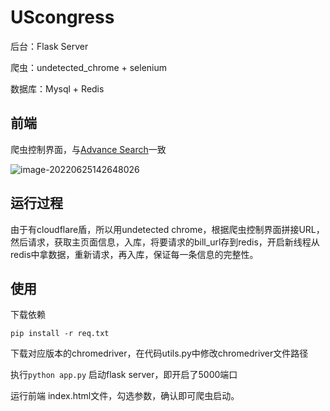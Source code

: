 # UScongress

后台：Flask Server

爬虫：undetected_chrome + selenium

数据库：Mysql + Redis



## 前端

爬虫控制界面，与[Advance Search](https://www.congress.gov/advanced-search/legislation)一致 

![image-20220625142648026](http://ksdb-blogimg.oss-cn-beijing.aliyuncs.com/typora/202206/25/142648-327446.png)



## 运行过程

由于有cloudflare盾，所以用undetected chrome，根据爬虫控制界面拼接URL，然后请求，获取主页面信息，入库，将要请求的bill_url存到redis，开启新线程从redis中拿数据，重新请求，再入库，保证每一条信息的完整性。



## 使用

下载依赖

`pip install -r req.txt`

下载对应版本的chromedriver，在代码utils.py中修改chromedriver文件路径

执行`python app.py` 启动flask server，即开启了5000端口

运行前端 index.html文件，勾选参数，确认即可爬虫启动。